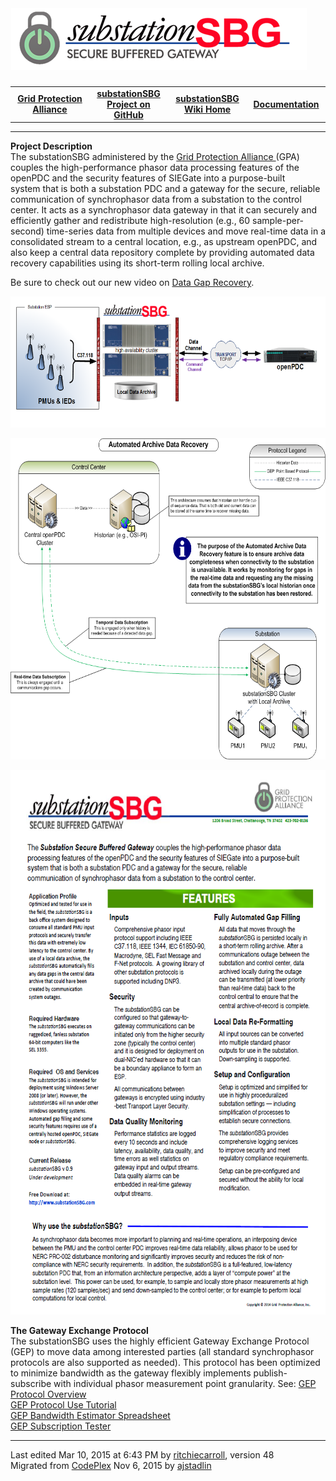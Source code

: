 <html lang="en">
<head>
</head>
<body>
<!--HtmlToGmd.Body-->
<h1>
<a href="https://github.com/GridProtectionAlliance/substationSBG"><img src="https://github.com/GridProtectionAlliance/substationSBG/blob/master/Source/Documentation/wiki/substationSBG_Logo.png" alt="The Open Source Phasor Data Concentrator" /></a></h1>
<div id="NavigationMenu">
<table style="width: 100%; border-collapse: collapse; border: 0px solid gray;">
<tr>
<td style="width: 25%; text-align:center;"><b><a href="http://www.gridprotectionalliance.org">Grid Protection Alliance</a></b></td>
<td style="width: 25%; text-align:center;"><b><a href="https://github.com/GridProtectionAlliance/substationSBG">substationSBG Project on GitHub</a></b></td>
<td style="width: 25%; text-align:center;"><b><a href="https://github.com/GridProtectionAlliance/substationSBG/blob/master/Source/Documentation/wiki/Substation_Secure_Buffered_Gateway.md">substationSBG Wiki Home</a></b></td>
<td style="width: 25%; text-align:center;"><b><a href="https://github.com/GridProtectionAlliance/substationDBG/tree/master/Source/Documentation">Documentation</a></b></td>
</tr>
</table>
</div>
<hr />
<!--/HtmlToGmd.Body-->
<div class="WikiContent">
<div class="wikidoc">
<p><strong>Project Description</strong><br>
The&nbsp;substationSBG administered by the <a title="GPA" href="http://www.gridprotectionalliance.org">
Grid Protection Alliance </a>(GPA) couples the high-performance phasor data&nbsp;processing features of the openPDC and the security features of SIEGate into a purpose-built<br>
system that is both a substation PDC and a gateway for the secure, reliable communication of synchrophasor data from a substation to the control center. It acts as a synchrophasor data gateway in that it can securely and efficiently gather and redistribute
 high-resolution (e.g., 60 sample-per-second) time-series data from multiple devices and move real-time&nbsp;data in a consolidated stream to a central location, e.g., as upstream openPDC, and also keep a&nbsp;central data repository&nbsp;complete by providing
 automated data recovery capabilities using its short-term rolling local archive.</p>
<p>Be sure to check out our new video on <a title="Data Gap Recovery" href="http://youtu.be/wcUWMv2iCyk" target="_blank">
Data Gap Recovery</a>.</p>
<p><img src="https://github.com/GridProtectionAlliance/substationSBG/blob/master/Source/Documentation/wiki/files/SSBGOverview.png" alt="substationSBG Overview" width="639" height="210"></p>
<p><img src="https://github.com/GridProtectionAlliance/substationSBG/blob/master/Source/Documentation/wiki/files/AutomatedDataRecovery.png" alt="Overview" width="637" height="514"></p>
<p><img src="https://github.com/GridProtectionAlliance/substationSBG/blob/master/Source/Documentation/wiki/files/brochure-R3.png" alt="substationSBG Brochure" width="647" height="871"></p>
<p><strong>The Gateway Exchange Protocol</strong><br>
The&nbsp;substationSBG uses the highly efficient Gateway Exchange Protocol (GEP) to move data among interested parties (all standard synchrophasor protocols are also supported as needed). This protocol has been optimized to minimize bandwidth as the gateway
 flexibly implements publish-subscribe with individual phasor measurement point granularity. See:
<a href="http://www.gridprotectionalliance.org/docs/products/gsf/gep-overview.pdf">GEP Protocol Overview</a><br />
<a href="http://www.gridprotectionalliance.org/docs/products/gsf/gep-use-tutorial.pdf">GEP Protocol Use Tutorial</a><br />
<a href="http://www.gridprotectionalliance.org/docs/products/gsf/GEP-bandwidth-estimator.zip">GEP Bandwidth Estimator Spreadsheet</a><br />
<a href="https://github.com/GridProtectionAlliance/openPDC/blob/master/Source/Documentation/wiki/GEP_Subscription_Tester.md">GEP Subscription Tester</a></p>
</div>
</div>
<hr />
<div class="footer">
Last edited <span class="smartDate" title="3/10/2015 6:43:25 PM" LocalTimeTicks="1426038205">Mar 10, 2015 at 6:43 PM</span> by <a id="wikiEditByLink" href="https://github.com/ritchiecarroll">ritchiecarroll</a>, version 48<br />
<!--HtmlToGmd.Migration-->Migrated from <a href="http://substationsbg.codeplex.com/">CodePlex</a> Nov 6, 2015 by <a href="https://github.com/ajstadlin">ajstadlin</a><!--/HtmlToGmd.Migration-->
</div>
</body>
</html>